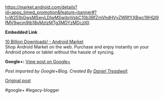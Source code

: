 <!--
date: '2011-12-06'
published: true
slug: 2011-12-w00t-apps-for-r080
time_to_read: 5
title: W00t, apps for R0.80 !
-->

  
<https://market.android.com/details?id=apps_timed_promotion&feature=banner#?t=W251bGwsMSwyLDIwMSwibnVsbC10b3BfZmVhdHVyZWRfYXBwc19HQl9fMV9wcm9tb18xMzIzMTg3MDYzMDczIl0>.

**Embedded Link**

  
 [10 Billion Downloads! - Android Market](https://market.android.com/details?id=apps_timed_promotion&feature=banner#?t=W251bGwsMSwyLDIwMSwibnVsbC10b3BfZmVhdHVyZWRfYXBwc19HQl9fMV9wcm9tb18xMzIzMTg3MDYzMDczIl0)  
 Shop Android Market on the web. Purchase and enjoy instantly on your Android phone or tablet without the hassle of syncing.

**Google+:** [View post on Google+](https://plus.google.com/103392016560023386646/posts/K7Atggrd2jM)

  
  
*Post imported by Google+Blog. Created By [Daniel Treadwell](http://minimali.se/).*

[Original post](https://ysfk.blogspot.com/2011/12/w00t-apps-for-r080.html)

#google+ #legacy-blogger 